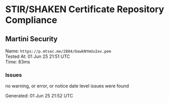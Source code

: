 # STIR/SHAKEN Certificate Repository Compliance

## Martini Security

Name: `https://p.mtsec.me/2884/OawkNYmUuIev.pem`\
Tested At: 01 Jun 25 21:51 UTC\
Time: 83ms

### Issues

no warning, or error, or notice date level issues were found

Generated: 01 Jun 25 21:52 UTC